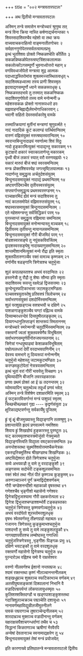 +++
title = "००२ मन्त्रावतारपटलः"

+++
अथ द्वितीयो मन्त्रावतारपटलः

अस्मिन् तन्त्रे समासेन मन्त्रोच्चारं श्रुणुष्व तत्  
मन्त्रं विना क्रिया नास्ति कर्षणाद्यर्चनान्तका १  
शिवस्सदाशिवश्चैव महेशो वा तथा क्रयः  
वाच्यवाचकराहित्यो वाङ्मनातीतगोचरः २  
सर्वज्ञानगुणोपेतस्सर्वतत्वामलप्रभुः  
इत्थं भूतश्शिवः प्रोक्तो निष्कळश्चेति कीर्तितः ३  
सकळन्निष्कळोपेतस्त्वष्टत्रिंशत्कलात्मकः  
सकलोत्कोंऽगसम्पूर्णो भुवनाध्वोत्तरो महान् ४  
वर्णावेवध्वजोपेतो मन्त्रत्वा शुद्र आत्मकः  
पदाध्वाद्धस्तिरोमांस शुक्लमज्जास्थितत्वधृत् ५  
सदाशिवषडध्वात्मा तस्य प्राणी शिवस्मृतः  
हृदयाद्यगसम्पूर्णो ध्याने सकळरूपधृक् ६  
निष्कळस्तदभावे तु तस्मात् सकळनिष्कळः  
सदाशिवगुणोपेतो तस्य वामे मनोन्मनी ७  
महेशस्सकळः प्रोक्तो नानारूपधरो हरः  
वह्नावाहनचिह्नाद्यैर्लयभोगाधिकारवान् ८  
भवानी सहितो देवस्सर्वाकारेषु वामके

तस्मात्क्रियाणां मूर्तीनां मन्त्राणां श्रुणुवर्त्मते ९  
नादं नादादिकं कूटं कलाण्डं पार्त्थिवान्वितम्  
वारुणं वह्निसंयुक्तं मरुत्षष्ठस्वरान्वितम् १०  
स्वरान्तबिन्दुनादाढ्यं नवर्णात्मा शिवं विदुः  
नादो हुङ्कारमित्युक्तं नादाद्यन्तु सकारकम् ११  
कूटाक्षरो क्षकारं स्यात्कालार्णन्तु मकारकम्  
पृथ्वी बीजं लकारं स्यात् वरौ वरुणवह्नयोः १२  
यकारं मारुतं बीजं षष्ठं स्वरसमन्वितम्  
मन्त्रः प्रोक्तश्शिवस्येह जगत्सृष्टिलयात्मकः १३  
नादार्णन्तु समुद्धृत्य अर्चतुर्दशसंयुतम्  
बिन्दुनादसमायुक्तं नादाद्यं प्रथमान्वितम् १४  
अष्टवर्गादिमञ्चैव तृतीयस्वरसंयुतम्  
सप्तवर्गान्तमुद्धृत्य प्रथमस्वरमण्डनम् १५  
पञ्चाक्षरमिदं ह्येवं मन्त्रं सदाशिवस्य तु  
नादं कालसमोपेतं वह्निमारुतसंयुतम् १६  
षष्ठस्वरसमायुक्तं बिन्दुनादसमन्वितम् ।  
एते महेशमन्त्रन्तु सर्वसिद्धिकरं परम् १७  
पुनस्सान्तं समुद्धृत्य वह्निमाया समन्वितम्  
बिन्दुनादसमायुक्तं मनोन्मन्यास्तु मञ्चकम् १८  
द्वितीयस्य तृतीयन्तु मायानलसमन्वितम्  
बिन्दुनादसमायुक्तं गौरी बीजमिदं परम् १९  
षोडशस्वरसङ्घे तु नपुंसकविवर्जितम्  
द्वादशस्वरसङ्घेषु नादाख्याणुसमन्वितम् २०  
शान्तमीशानमित्युक्तं मन्ये रौद्रा इति स्मृताः  
शुक्लपीतारुणञ्चैव रक्तं वामञ्च कृष्णकम् २१  
वर्णानीव षडङ्गानि त्रिणेत्राश्च चतुर्भुजाः

शूलं कपालहस्ताश्च अभयं वरदान्वितः २२  
हस्तनेत्रौ तु रौद्रौ तु शेषाः सौम्या इति स्मृताः  
सदाशिवस्य रूपन्तु वक्ष्येऽहं द्विजसत्तमाः २३  
कुन्देन्दुस्फटिकाभासा जटामकुटमण्डिताः  
पञ्चवक्त्रयुतास्तेषु प्रतिवक्त्रं त्रिलोचनम् २४  
सर्वाभरणसंयुक्तं दशदोर्भिस्समन्वितम्  
शूलं परशुखड्गञ्च वक्त्राभयौ च दक्षिणे २५  
पाशन्नागाङ्कुशञ्चैव घण्टां वह्निञ्च वामके  
दिव्याम्बरधरन्देवं दिव्यपुष्पैरलङ्कृतम् २६  
दिव्यगन्धानुलिप्ताङ्गं शान्तरूपं स्मिताननम्  
मन्त्रोच्चारे स्मरेन्मन्त्री चतुर्दोर्भिस्समन्वितम् २७  
रक्तवर्णो ज्वलां शुक्लवक्त्रेणैव विभूषिताम्  
सर्वाभरणसम्पूर्णपीनोरुजघनस्तनाम् २८  
त्रिणेत्रां गन्धपुष्पाढ्यां केशाळकविभूषिताम्  
पद्मोत्पलधरां देवीं वरदाभयपाणिनीम् २९  
देवस्य वामभागे तु दिव्यरूपां मनोन्मनीम्  
चतुर्भुजो महेशस्तु जटामकुटमण्डितः ३०  
करण्डमकुटोपेतां नेत्रत्रयसमन्विताम्  
इत्थं भूतां वरां गौरीं भावयेत्तु विचक्षणः ३१  
पृथिव्यादीनि बीजानि लवरयहकारकः  
प्रणवः प्रथमं प्रोक्तं आ ई ऊ तदनन्तरम् ३२  
व्योमव्यापिन् चतुर्त्थञ्च तदूर्ध्वं प्रणवं भवेत्  
अस्मिन् तन्त्रे विशेषेण दशाक्षरमिति स्मृतम् ३३  
हुं फट्कारविसर्गान्तं मन्त्रं पाशुपदं स्मृतम्  
चिच्छचीच्छ्यक्षरं गृह्य ---- कृद्वर्णसंयुता ३४  
क्षुरिकाद्यष्टवर्णन्तु सर्वकार्येषु पूजितम्

हृृं सृृं क्षृृं बीजमुख्यास्तु विद्याङ्गानि ततश्श्रुणु ३५  
प्रशान्तायेति हृदयं प्रणवात्मने नमश्शिवः  
शिवाय हृृं शिखाज्ञेयं हुङ्कारस्तु पुरुष्टुतः ३६  
फट् कारममृतश्चास्त्रमोजुंसो नेत्रमुच्यते  
विद्याङ्गस्त्विति विद्याता वषट्कारसमन्वितः ३७  
अनन्तेशस्तथा सूक्ष्मश्शिवोत्तमश्चैकनेत्रकः  
एकरुद्रस्त्रिमूर्तिश्च श्रीखण्डश्च शिखण्डिकः ३८  
अष्टविद्येश्वरा ह्येते त्रिणेत्राश्च चतुर्भुजाः  
सव्ये अभयवज्रौ तु वामे तु वरदाङ्कुशौ ३९  
अङ्गसव्य सदोभेरी टङ्कशूलसमन्वितः  
रक्तं श्वेतं तथा नीलं पीतं कृष्णञ्च कुङ्कुमम् ४०  
अरुणञ्चाञ्जनं पूर्णं क्रमाद्विद्येशवर्णकम्  
गौरी चण्डेशनन्दीशो महाकाळो वृषस्तथा ४१  
गणेशश्चैव भृङ्गीशो महासेनो गणेश्वरः  
द्विनेत्राद्विभुजाश्यामा गौरी दक्षकरोत्पला ४२  
द्विनेत्रा द्विभुजाश्चण्डाश्शम्भोर्वै टङ्कहस्तकाः  
चतुर्भुजं त्रिणेत्रस्तु कृष्णवर्णञ्चतुर्भुजः ४३  
अभयं वरदोपेतो शूरस्तोमरशूलधृक्  
वृषभः श्वेतवर्णस्तु तीक्ष्णग्राहो महाबलः ४४  
गजाननः त्रिणेत्रस्तु कुङ्कुमाभश्चतुर्भुजः  
पाशदन्तौ तु सव्ये तु वामे त्वङ्कुशलड्डुकौ ४५  
नागयज्ञापवीतश्च लम्बोष्ठस्तु गणाधिपः  
चतुर्भुजस्त्रिणेत्रस्तु ,भृङ्गीशः पिङ्गळः प्रभुः ४६  
दक्षिणे भयटङ्कौ तु वामे वरदशूलधृक्  
रक्तवर्णो महासेनो द्विनेत्रश्च चतुर्भुजः ४७  
पुरन्दरोऽथ वह्निश्च यमो वै राक्षसेश्वरः

वरुणो नीलवर्णश्च ईशानो नन्तपद्मजः ४८  
श्यामं रक्तन्तथा कृष्णं नीलञ्चानन्तनीलकम्  
शङ्खधूम्रञ्च शुक्लञ्च स्फटिकाभञ्च वर्णकम् ४९  
अतसीपुष्पसङ्काशं दिक्पालानां निभानि वै  
वज्रादिपद्मपर्यन्तं लोकपालायुधस्मृतः ५०  
कुलिशश्शक्तिदण्डौ च खड्गपाशाङ्कुशस्तथा  
गदात्रिशूलञ्चक्रञ्च पद्मञ्चेति दशायुधाः ५१  
नानावर्णमहाविद्युन्नीलजीमूतनीलगे  
पावकं पद्मरागञ्च तुषारञ्चेन्द्रनीलकम् ५२  
शारदाभ्रञ्च मुक्तञ्च वज्रादीनान्तु वर्णकम्  
यक्षराक्षसपैशाचगन्धर्वाणां तथैव च ५३  
सिद्धानां किन्नराणाञ्च ऋषीणां भैरवैरपि  
अन्येषां देवतानाञ्च स्वनामाद्यक्षरेण तु ५४  
बिन्दुनादसमायुक्तं तेषां मन्त्रं प्रयोजयेत्

इति कारणाख्ये प्रतिष्ठातन्त्रे मन्त्रावतारपटलो द्वितीयः

